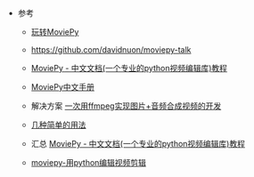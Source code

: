 - 参考
    - [玩转MoviePy](https://blog.csdn.net/east196/article/details/81369989)
    - https://github.com/davidnuon/moviepy-talk
    - [MoviePy - 中文文档(一个专业的python视频编辑库)教程](https://blog.csdn.net/ucsheep/article/details/80999939)
    - [MoviePy中文手册](https://moviepy-cn.readthedocs.io/zh/latest/) 
   
    - 解决方案 [一次用ffmpeg实现图片+音频合成视频的开发](https://www.jianshu.com/p/998d59afee5f)
    - [几种简单的用法](https://www.jianshu.com/p/99bf9aad1624)
    - 汇总 [MoviePy - 中文文档(一个专业的python视频编辑库)教程](https://blog.csdn.net/ucsheep/article/details/80999939)
    - [moviepy-用python编辑视频剪辑](https://blog.csdn.net/oJinShengTan/article/details/81080607)    